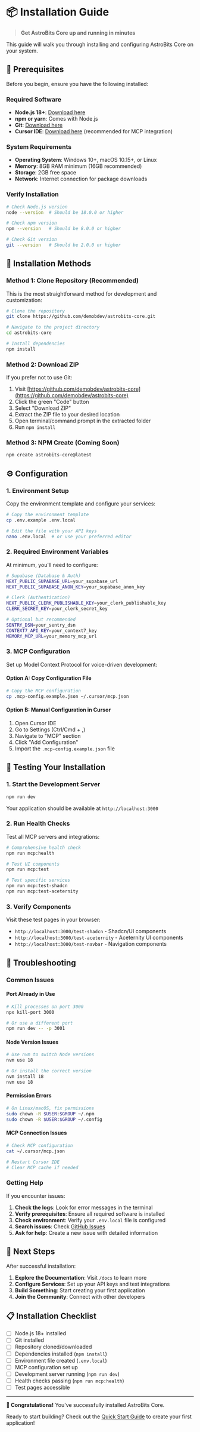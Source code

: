 # 📦 Installation Guide

> **Get AstroBits Core up and running in minutes**

This guide will walk you through installing and configuring AstroBits Core on your system.

## 🎯 Prerequisites

Before you begin, ensure you have the following installed:

### **Required Software**
- **Node.js 18+**: [Download here](https://nodejs.org/)
- **npm or yarn**: Comes with Node.js
- **Git**: [Download here](https://git-scm.com/)
- **Cursor IDE**: [Download here](https://cursor.sh/) (recommended for MCP integration)

### **System Requirements**
- **Operating System**: Windows 10+, macOS 10.15+, or Linux
- **Memory**: 8GB RAM minimum (16GB recommended)
- **Storage**: 2GB free space
- **Network**: Internet connection for package downloads

### **Verify Installation**
```bash
# Check Node.js version
node --version  # Should be 18.0.0 or higher

# Check npm version
npm --version   # Should be 8.0.0 or higher

# Check Git version
git --version   # Should be 2.0.0 or higher
```

## 🚀 Installation Methods

### **Method 1: Clone Repository (Recommended)**

This is the most straightforward method for development and customization:

```bash
# Clone the repository
git clone https://github.com/demobdev/astrobits-core.git

# Navigate to the project directory
cd astrobits-core

# Install dependencies
npm install
```

### **Method 2: Download ZIP**

If you prefer not to use Git:

1. Visit [https://github.com/demobdev/astrobits-core](https://github.com/demobdev/astrobits-core)
2. Click the green "Code" button
3. Select "Download ZIP"
4. Extract the ZIP file to your desired location
5. Open terminal/command prompt in the extracted folder
6. Run `npm install`

### **Method 3: NPM Create (Coming Soon)**

```bash
npm create astrobits-core@latest
```

## ⚙️ Configuration

### **1. Environment Setup**

Copy the environment template and configure your services:

```bash
# Copy the environment template
cp .env.example .env.local

# Edit the file with your API keys
nano .env.local  # or use your preferred editor
```

### **2. Required Environment Variables**

At minimum, you'll need to configure:

```bash
# Supabase (Database & Auth)
NEXT_PUBLIC_SUPABASE_URL=your_supabase_url
NEXT_PUBLIC_SUPABASE_ANON_KEY=your_supabase_anon_key

# Clerk (Authentication)
NEXT_PUBLIC_CLERK_PUBLISHABLE_KEY=your_clerk_publishable_key
CLERK_SECRET_KEY=your_clerk_secret_key

# Optional but recommended
SENTRY_DSN=your_sentry_dsn
CONTEXT7_API_KEY=your_context7_key
MEMORY_MCP_URL=your_memory_mcp_url
```

### **3. MCP Configuration**

Set up Model Context Protocol for voice-driven development:

#### **Option A: Copy Configuration File**
```bash
# Copy the MCP configuration
cp .mcp-config.example.json ~/.cursor/mcp.json
```

#### **Option B: Manual Configuration in Cursor**
1. Open Cursor IDE
2. Go to Settings (Ctrl/Cmd + ,)
3. Navigate to "MCP" section
4. Click "Add Configuration"
5. Import the `.mcp-config.example.json` file

## 🧪 Testing Your Installation

### **1. Start the Development Server**

```bash
npm run dev
```

Your application should be available at `http://localhost:3000`

### **2. Run Health Checks**

Test all MCP servers and integrations:

```bash
# Comprehensive health check
npm run mcp:health

# Test UI components
npm run mcp:test

# Test specific services
npm run mcp:test-shadcn
npm run mcp:test-aceternity
```

### **3. Verify Components**

Visit these test pages in your browser:
- `http://localhost:3000/test-shadcn` - Shadcn/UI components
- `http://localhost:3000/test-aceternity` - Aceternity UI components
- `http://localhost:3000/test-navbar` - Navigation components

## 🔧 Troubleshooting

### **Common Issues**

#### **Port Already in Use**
```bash
# Kill processes on port 3000
npx kill-port 3000

# Or use a different port
npm run dev -- -p 3001
```

#### **Node Version Issues**
```bash
# Use nvm to switch Node versions
nvm use 18

# Or install the correct version
nvm install 18
nvm use 18
```

#### **Permission Errors**
```bash
# On Linux/macOS, fix permissions
sudo chown -R $USER:$GROUP ~/.npm
sudo chown -R $USER:$GROUP ~/.config
```

#### **MCP Connection Issues**
```bash
# Check MCP configuration
cat ~/.cursor/mcp.json

# Restart Cursor IDE
# Clear MCP cache if needed
```

### **Getting Help**

If you encounter issues:

1. **Check the logs**: Look for error messages in the terminal
2. **Verify prerequisites**: Ensure all required software is installed
3. **Check environment**: Verify your `.env.local` file is configured
4. **Search issues**: Check [GitHub Issues](https://github.com/demobdev/astrobits-core/issues)
5. **Ask for help**: Create a new issue with detailed information

## 🎯 Next Steps

After successful installation:

1. **Explore the Documentation**: Visit `/docs` to learn more
2. **Configure Services**: Set up your API keys and test integrations
3. **Build Something**: Start creating your first application
4. **Join the Community**: Connect with other developers

## 📋 Installation Checklist

- [ ] Node.js 18+ installed
- [ ] Git installed
- [ ] Repository cloned/downloaded
- [ ] Dependencies installed (`npm install`)
- [ ] Environment file created (`.env.local`)
- [ ] MCP configuration set up
- [ ] Development server running (`npm run dev`)
- [ ] Health checks passing (`npm run mcp:health`)
- [ ] Test pages accessible

---

**🎉 Congratulations!** You've successfully installed AstroBits Core.

Ready to start building? Check out the [Quick Start Guide](./quick-start.md) to create your first application!
